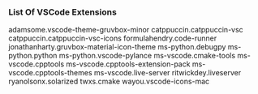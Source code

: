 ### List Of VSCode Extensions

adamsome.vscode-theme-gruvbox-minor
catppuccin.catppuccin-vsc
catppuccin.catppuccin-vsc-icons
formulahendry.code-runner
jonathanharty.gruvbox-material-icon-theme
ms-python.debugpy
ms-python.python
ms-python.vscode-pylance
ms-vscode.cmake-tools
ms-vscode.cpptools
ms-vscode.cpptools-extension-pack
ms-vscode.cpptools-themes
ms-vscode.live-server
ritwickdey.liveserver
ryanolsonx.solarized
twxs.cmake
wayou.vscode-icons-mac
